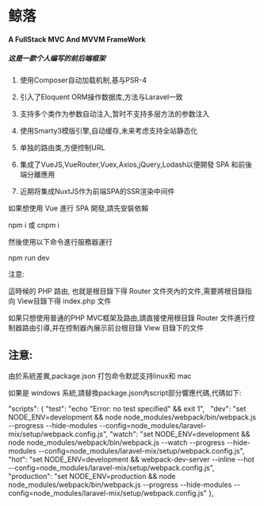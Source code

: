 # 鲸落
#### A FullStack MVC And MVVM FrameWork

##### 这是一款个人编写的前后端框架

1. 使用Composer自动加载机制,基与PSR-4

2. 引入了Eloquent ORM操作数据库,方法与Laravel一致

3. 支持多个类作为参数自动注入,暂时不支持多层方法的参数注入

4. 使用Smarty3模版引擎,自动缓存,未来考虑支持全站静态化

5. 单独的路由类,方便控制URL

6. 集成了VueJS,VueRouter,Vuex,Axios,jQuery,Lodash以便開發 SPA 和前後端分離應用

7. 近期将集成NuxtJS作为前端SPA的SSR渲染中间件



如果想使用 Vue 進行 SPA 開發,請先安裝依賴

npm i
或
cnpm i

然後使用以下命令進行服務器運行

npm run dev

注意:

這時候的 PHP 路由, 也就是根目錄下得 Router 文件夾內的文件,需要將根目錄指向 View目錄下得 index.php 文件

如果只想使用普通的PHP MVC框架及路由,請直接使用根目錄 Router 文件進行控制器路由引導,并在控制器內展示前台根目錄 View 目錄下的文件


## 注意:

由於系統差異,package.json 打包命令默認支持linux和 mac

如果是 windows 系統,請替換package.json內script部分響應代碼,代碼如下:

  "scripts": {
    "test": "echo \"Error: no test specified\" && exit 1",
    "dev": "set NODE_ENV=development && node node_modules/webpack/bin/webpack.js --progress --hide-modules --config=node_modules/laravel-mix/setup/webpack.config.js",
    "watch": "set NODE_ENV=development && node node_modules/webpack/bin/webpack.js --watch --progress --hide-modules --config=node_modules/laravel-mix/setup/webpack.config.js",
    "hot": "set NODE_ENV=development && webpack-dev-server --inline --hot --config=node_modules/laravel-mix/setup/webpack.config.js",
    "production": "set NODE_ENV=production && node node_modules/webpack/bin/webpack.js --progress --hide-modules --config=node_modules/laravel-mix/setup/webpack.config.js"
  },






